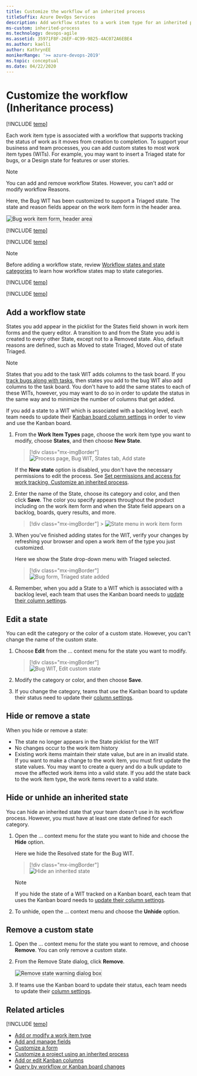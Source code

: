 ```yaml
---
title: Customize the workflow of an inherited process
titleSuffix: Azure DevOps Services
description: Add workflow states to a work item type for an inherited process for a project
ms-custom: inherited-process
ms.technology: devops-agile
ms.assetid: 35971F8F-26EF-4C99-9825-4AC072A6EBE4  
ms.author: kaelli
author: KathrynEE
monikerRange: '>= azure-devops-2019'
ms.topic: conceptual
ms.date: 04/22/2020
---
```


# Customize the workflow (Inheritance process)

[!INCLUDE [temp](../../../boards/includes/version-vsts-plus-azdevserver-2019.md)]

Each work item type is associated with a workflow that supports tracking the status of work as it moves from creation to completion. To support your business and team processes, you can add custom states to most work item types (WITs). For example, you may want to insert a Triaged state for bugs, or a Design state for features or user stories.

> [!NOTE]  
> You can add and remove workflow States. However, you can't add or modify workflow Reasons.

Here, the Bug WIT has been customized to support a Triaged state. The state and reason fields appear on the work item form in the header area.

<img src="media/process/cust-workflow-form-triage-header.png" alt="Bug work item form, header area" style="border: 1px solid #C3C3C3;" />

[!INCLUDE [temp](../includes/note-on-prem-link.md)]

[!INCLUDE [temp](../includes/process-prerequisites.md)]

> [!NOTE]  
> Before adding a workflow state, review [Workflow states and state categories](../../../boards/work-items/workflow-and-state-categories.md) to learn how workflow states map to state categories.

[!INCLUDE [temp](../includes/open-process-admin-context-ts.md)]

[!INCLUDE [temp](../includes/automatic-update-project.md)]

<a id="states"> </a>
<a id="add-states"></a>

## Add a workflow state

States you add appear in the picklist for the States field shown in work item forms and the query editor. A transition to and from the State you add is created to every other State, except not to a Removed state. Also, default reasons are defined, such as Moved to state Triaged, Moved out of state Triaged.

> [!NOTE]  
> States that you add to the task WIT adds columns to the task board. If you [track bugs along with tasks](../show-bugs-on-backlog.md), then states you add to the bug WIT also add columns to the task board. You don't have to add the same states to each of these WITs, however, you may want to do so in order to update the status in the same way and to minimize the number of columns that get added.
>
> If you add a state to a WIT which is associated with a backlog level, each team needs to update their [Kanban board column settings](../../../boards/boards/add-columns.md) in order to view and use the Kanban board.

1.  From the **Work Item Types** page, choose the work item type you want to modify, choose **States**, and then choose **New State**.

    > [!div class="mx-imgBorder"]  
    > ![Process page, Bug WIT, States tab, Add state](media/process/cpworkflow-add-state.png)

    If the <strong>New state</strong> option is disabled, you don't have the necessary permissions to edit the process. See [Set permissions and access for work tracking, Customize an inherited process](../../../organizations/security/set-permissions-access-work-tracking.md#customize-an-inherited-process).

2.  Enter the name of the State, choose its category and color, and then click **Save**. The color you specify appears throughout the product including on the work item form and when the State field appears on a backlog, boards, query results, and more.

    > [!div class="mx-imgBorder"] > ![State menu in work item form](media/process/cpw-new-state-triaged.png)

3.  When you've finished adding states for the WIT, verify your changes by refreshing your browser and open a work item of the type you just customized.

    Here we show the State drop-down menu with Triaged selected.

    > [!div class="mx-imgBorder"]  
    > ![Bug form, Triaged state added](media/process/cpw-added-triage-state-in-form.png)

4.  Remember, when you add a State to a WIT which is associated with a backlog level, each team that uses the Kanban board needs to [update their column settings](../../../boards/boards/add-columns.md).

<a id="edit-state"></a>

## Edit a state

You can edit the category or the color of a custom state. However, you can't change the name of the custom state.

1.  Choose <strong>Edit</strong> from the &hellip; context menu for the state you want to modify.

    > [!div class="mx-imgBorder"]  
    > ![Bug WIT, Edit custom state](media/process/cpworkflow-edit-state.png)

1.  Modify the category or color, and then choose <strong>Save</strong>.

1.  If you change the category, teams that use the Kanban board to update their status need to update their [column settings](../../../boards/boards/add-columns.md).

<a id="remove-state"></a>

## Hide or remove a state

When you hide or remove a state:

- The state no longer appears in the State picklist for the WIT
- No changes occur to the work item history
- Existing work items maintain their state value, but are in an invalid state. If you want to make a change to the work item, you must first update the state values. You may want to create a query and do a bulk update to move the affected work items into a valid state. If you add the state back to the work item type, the work items revert to a valid state.

<a id="hide-state"></a>

## Hide or unhide an inherited state

You can hide an inherited state that your team doesn't use in its workflow process. However, you must have at least one state defined for each category.

1.  Open the &hellip; context menu for the state you want to hide and choose the <strong>Hide</strong> option.

    Here we hide the Resolved state for the Bug WIT.

    > [!div class="mx-imgBorder"]  
    > ![Hide an inherited state](media/process/cpworkflow-hide-state.png)

    > [!NOTE]  
    > If you hide the state of a WIT tracked on a Kanban board, each team that uses the Kanban board needs to [update their column settings](../../../boards/boards/add-columns.md).

1.  To unhide, open the &hellip; context menu and choose the **Unhide** option.

<a id="remove-state"></a>

## Remove a custom state

1.  Open the &hellip; context menu for the state you want to remove, and choose <strong>Remove</strong>. You can only remove a custom state.

1.  From the Remove State dialog, click <strong>Remove</strong>.

    <img src="media/process/workflow-remove-state-warning.png" alt="Remove state warning dialog box" style="border: 1px solid #C3C3C3;" />

1.  If teams use the Kanban board to update their status, each team needs to update their [column settings](../../../boards/boards/add-columns.md).

## Related articles

[!INCLUDE [temp](../includes/note-audit-log-support-process.md)]

- [Add or modify a work item type](customize-process-wit.md)
- [Add and manage fields](customize-process-field.md)
- [Customize a form](customize-process-form.md)
- [Customize a project using an inherited process](customize-process.md)
- [Add or edit Kanban columns](../../../boards/boards/add-columns.md)
- [Query by workflow or Kanban board changes](../../../boards/queries/query-by-workflow-changes.md)

